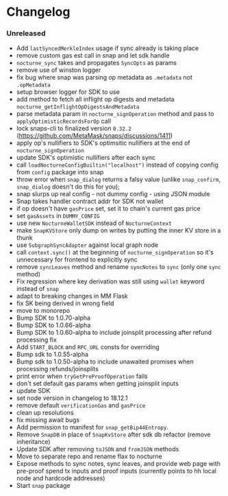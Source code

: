 # Changelog

### Unreleased

- Add `lastSyncedMerkleIndex` usage if sync already is taking place
- remove custom gas est call in snap and let sdk handle
- `nocturne_sync` takes and propagates `SyncOpts` as params
- remove use of winston logger
- fix bug where snap was parsing op metadata as `.metadata` not `.opMetadata`
- setup browser logger for SDK to use
- add method to fetch all inflight op digests and metadata `nocturne_getInflightOpDigestsAndMetadata`
- parse metadata param in `nocturne_signOperation` method and pass to `applyOptimisticRecordsForOp` call
- lock snaps-cli to finalized version `0.32.2` (https://github.com/MetaMask/snaps/discussions/1411)
- apply op's nullifiers to SDK's optimsitic nullifiers at the end of `nocturne_signOperation`
- update SDK's optimistic nullifiers after each sync
- call `loadNocturneConfigBuiltin("localhost")` instead of copying config from `config` package into snap
- throw error when `snap_dialog` returns a falsy value (unlike `snap_confirm`, `snap_dialog` doesn't do this for you);
- snap slurps up real config - not dummy config - using JSON module
- Snap takes handler contract addr for SDK not wallet
- if op doesn't have `gasPrice` set, set it to chain's current gas price
- set `gasAssets` in `DUMMY_CONFIG`
- use new `NocturneWalletSDK` instead of `NocturneContext`
- make `SnapKVStore` only dump on writes by putting the inner KV store in a thunk
- use `SubgraphSyncAdapter` against local graph node
- call `context.sync()` at the beginning of `nocturne_signOperation` so it's unnecessary for frontend to explicitly sync
- remove `syncLeaves` method and rename `syncNotes` to `sync` (only one `sync` method)
- Fix regression where key derivation was still using `wallet` keyword instead of `snap`
- adapt to breaking changes in MM Flask
- fix SK being derived in wrong field
- move to monorepo
- Bump SDK to 1.0.70-alpha
- Bump SDK to 1.0.66-alpha
- Bump SDK to 1.0.60-alpha to include joinsplit processing after refund processing fix
- Add `START_BLOCK` and `RPC_URL` consts for overriding
- Bump sdk to 1.0.55-alpha
- Bump sdk to 1.0.50-alpha to include unawaited promises when processing refunds/joinsplits
- print error when `tryGetPreProofOperation` fails
- don't set default gas params when getting joinsplit inputs
- update SDK
- set node version in changelog to 18.12.1
- remove default `verificationGas` and `gasPrice`
- clean up resolutions
- fix missing await bugs
- Add permission to manifest for `snap_getBip44Entropy`.
- Remove `SnapDB` in place of `SnapKvStore` after sdk db refactor (remove inheritance)
- Update SDK after removing `toJSON` and `fromJSON` methods
- Move to separate repo and rename flax to nocturne
- Expose methods to sync notes, sync leaves, and provide web page with pre-proof spend tx inputs and proof inputs (currently points to hh local node and hardcode addresses)
- Start `snap` package
